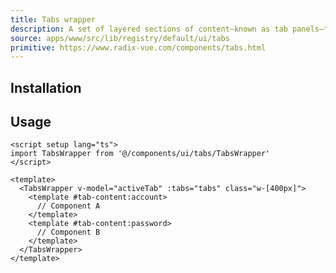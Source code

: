 ```yaml
---
title: Tabs wrapper
description: A set of layered sections of content—known as tab panels—that are displayed one at a time.
source: apps/www/src/lib/registry/default/ui/tabs
primitive: https://www.radix-vue.com/components/tabs.html
---
```


<ComponentPreview name="TabsWrapperDemo" />

## Installation

<TabPreview name="CLI">
<template #CLI>

```bash
npx shadcn-vue@latest add wrapper-tabs
```
</template>
<template #Manual>

<Steps>

### Create new component (ex: `@/components/ui/tabs/TabsWrapper.vue`) and copy and paste the following code into your project

```vue
<script setup lang="ts">
import { useForwardPropsEmits } from 'radix-vue'
import type { TabsRootEmits, TabsRootProps } from 'radix-vue'
import { Tabs, TabsContent, TabsList, TabsTrigger } from '.'

const props = defineProps<
  TabsRootProps & {
    tabs: {
      value: string
      label: string
      component: any
      to?: string
      props?: Record<string, any>
      events?: Record<string, any>
    }[]
  }
>()
const emits = defineEmits<TabsRootEmits>()

const forwarded = useForwardPropsEmits(props, emits)
</script>

<template>
  <Tabs v-bind="forwarded">
    <TabsList class="grid w-full" :class="`grid-cols-${tabs?.length}`">
      <TabsTrigger v-for="(tab, index) in tabs" :key="`${index}__tab-trigger`" :value="tab.value">
        {{ tab.label }}
      </TabsTrigger>
    </TabsList>
    <TabsContent v-for="(tab, index) in tabs" :key="`${index}__tab-content`" :value="tab.value">
      <slot name="tab-content" :tab="tab">
        <slot :name="`tab-content:${tab.value}`" :tab="tab">
          <component :is="tab.component" v-bind="tab.props" v-on="tab.events" />
        </slot>
      </slot>
    </TabsContent>
  </Tabs>
</template>
```

### Import and use that new component into project

```vue
<script setup lang="ts">
import TabsWrapper from '@/components/ui/tabs/TabsWrapper'

const tabs = [
  {
    value: 'account',
    label: 'Account',
    component: '',
  },
  {
    value: 'password',
    label: 'Password',
    component: '',
    props: {
      label: 'Hello',
      items: [1, 2, 3],
    },
  },
]
</script>

<template>
  <TabsWrapper v-model="activeTab" :tabs="tabs" class="w-[400px]">
    <template #tab-content:account>
      // Component A
    </template>
    <template #tab-content:password>
      // Component B
    </template>
  </TabsWrapper>
</template>
```
</Steps>

</template>
</TabPreview>

## Usage

```vue
<script setup lang="ts">
import TabsWrapper from '@/components/ui/tabs/TabsWrapper'
</script>

<template>
  <TabsWrapper v-model="activeTab" :tabs="tabs" class="w-[400px]">
    <template #tab-content:account>
      // Component A
    </template>
    <template #tab-content:password>
      // Component B
    </template>
  </TabsWrapper>
</template>
```
